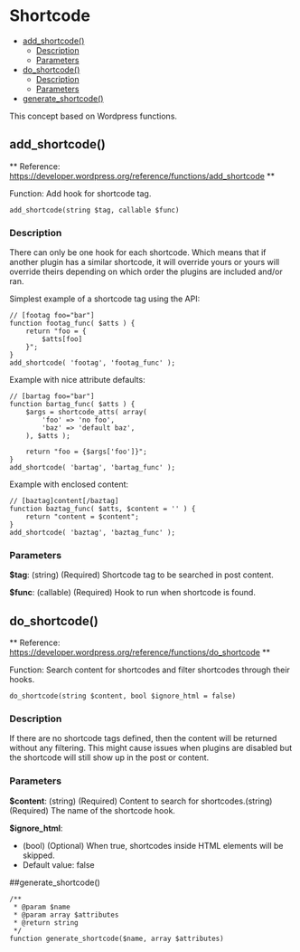 # Shortcode

- [add_shortcode()](#add_shortcode)
    - [Description](#add_shortcode_description)
    - [Parameters](#add_shortcode_parameters)
- [do_shortcode()](#do_shortcode)
    - [Description](#do_shortcode_description)
    - [Parameters](#do_shortcode_parameters)
- [generate_shortcode()](#generate_shortcode)
    
This concept based on Wordpress functions.

<a name="add_shortcode"></a>
## add_shortcode()

** Reference: https://developer.wordpress.org/reference/functions/add_shortcode **

Function: Add hook for shortcode tag.

    add_shortcode(string $tag, callable $func)
    
<a name="add_shortcode_description"></a>
### Description

There can only be one hook for each shortcode. 
Which means that if another plugin has a similar shortcode, it will override yours or yours will override theirs depending on which order the plugins are included and/or ran.

Simplest example of a shortcode tag using the API:

    // [footag foo="bar"]
    function footag_func( $atts ) {
        return "foo = {
            $atts[foo]
        }";
    }
    add_shortcode( 'footag', 'footag_func' );
    
Example with nice attribute defaults:

    // [bartag foo="bar"]
    function bartag_func( $atts ) {
        $args = shortcode_atts( array(
            'foo' => 'no foo',
            'baz' => 'default baz',
        ), $atts );
    
        return "foo = {$args['foo']}";
    }
    add_shortcode( 'bartag', 'bartag_func' );

Example with enclosed content:

    // [baztag]content[/baztag]
    function baztag_func( $atts, $content = '' ) {
        return "content = $content";
    }
    add_shortcode( 'baztag', 'baztag_func' );

<a name="add_shortcode_parameters"></a>
### Parameters

**$tag**: (string) (Required) Shortcode tag to be searched in post content.

**$func**: (callable) (Required) Hook to run when shortcode is found.

<a name="do_shortcode"></a>
## do_shortcode()

** Reference: https://developer.wordpress.org/reference/functions/do_shortcode **

Function: Search content for shortcodes and filter shortcodes through their hooks.

    do_shortcode(string $content, bool $ignore_html = false)
    
<a name="add_shortcode_description"></a>
### Description

If there are no shortcode tags defined, then the content will be returned without any filtering. 
This might cause issues when plugins are disabled but the shortcode will still show up in the post or content.

<a name="do_shortcode_parameters"></a>
### Parameters

**$content**: (string) (Required) Content to search for shortcodes.(string) (Required) The name of the shortcode hook.

**$ignore_html**: 
- (bool) (Optional) When true, shortcodes inside HTML elements will be skipped.
- Default value: false

<a name="generate_shortcode"></a>
##generate_shortcode()

    /**
     * @param $name
     * @param array $attributes
     * @return string
     */
    function generate_shortcode($name, array $attributes)